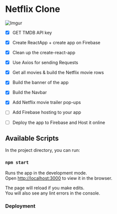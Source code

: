 # Netflix Clone 
![Imgur](https://i.imgur.com/aZ4AVff.png)



- [X]  GET TMDB API key
- [X]  Create ReactApp + create app on Firebase
- [X]  Clean up the create-react-app
- [X]  Use Axios for sending Requests
- [X]  Get all movies & build the Netflix movie rows
- [X]  Build the banner of the app
- [X]  Build the Navbar
- [X]  Add Netflix movie trailer pop-ups
- [ ]  Add Firebase hosting to your app
- [ ]  Deploy the app to Firebase and Host it online








## Available Scripts

In the project directory, you can run:

### `npm start`

Runs the app in the development mode.\
Open [http://localhost:3000](http://localhost:3000) to view it in the browser.

The page will reload if you make edits.\
You will also see any lint errors in the console.





### Deployment


